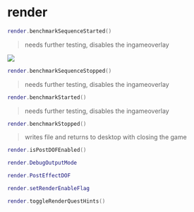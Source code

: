 # render

```lua
render.benchmarkSequenceStarted()
```
> needs further testing, disables the ingameoverlay

<img  src="./img/render.png">

```lua
render.benchmarkSequenceStopped()
```
> needs further testing, disables the ingameoverlay

```lua
render.benchmarkStarted()
```
> needs further testing, disables the ingameoverlay

```lua
render.benchmarkStopped()
```
> writes file and returns to desktop with closing the game

```lua
render.isPostDOFEnabled()
```

```lua
render.DebugOutputMode
```

```lua
render.PostEffectDOF
```

```lua
render.setRenderEnableFlag
```

```lua
render.toggleRenderQuestHints()
```